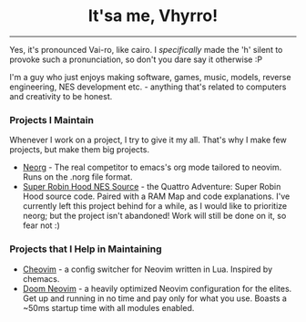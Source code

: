 <div align="center">
  
# It'sa me, Vhyrro!

</div>

---

Yes, it's pronounced Vai-ro, like cairo. I *specifically* made the 'h' silent to provoke such a pronunciation, so don't you dare say it otherwise :P

I'm a guy who just enjoys making software, games, music, models, reverse engineering, NES development etc. - anything that's related to computers and creativity to be honest.

### Projects I Maintain
Whenever I work on a project, I try to give it my all. That's why I make few projects, but make them big projects.
- [Neorg](https://github.com/vhyrro/neorg) - The real competitor to emacs's org mode tailored to neovim. Runs on the .norg file format.
- [Super Robin Hood NES Source](https://github.com/vhyrro/SuperRobinHoodNESSource) - the Quattro Adventure: Super Robin Hood source code. Paired with a RAM Map and code explanations. I've currently left this project behind for a while, as I would like to prioritize neorg; but the project isn't abandoned! Work will still be done on it, so fear not :)

### Projects that I Help in Maintaining
- [Cheovim](https://github.com/NTBBloodbath/cheovim) - a config switcher for Neovim written in Lua. Inspired by chemacs.
- [Doom Neovim](https://github.com/NTBBloodbath/doom-nvim) - a heavily optimized Neovim configuration for the elites. Get up and running in no time and pay only for what you use. Boasts a ~50ms startup time with all modules enabled.
